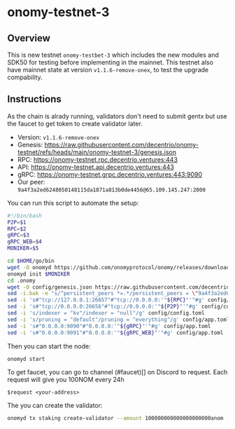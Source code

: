 # onomy-testnet-3
## Overview
This is new testnet `onomy-testbet-3` which includes the new modules and SDK50 for testing before implementing in the mainnet. This testnet also have mainnet state at version `v1.1.6-remove-onex`, to test the upgrade compability.

## Instructions
As the chain is alrady running, validators don't need to submit gentx but use the faucet to get token to create validator later.

- Version: `v1.1.6-remove-onex`
- Genesis: https://raw.githubusercontent.com/decentrio/onomy-testnet/refs/heads/main/onomy-testnet-3/genesis.json
- RPC: https://onomy-testnet.rpc.decentrio.ventures:443
- API: https://onomy-testnet.api.decentrio.ventures:443
- gRPC: https://onomy-testnet.grpc.decentrio.ventures:443:9090
- Our peer: `9a4f3a2ed6248050148115da1871a813b0de4456@65.109.145.247:2000`

You can run this script to automate the setup:
```bash
#!/bin/bash
P2P=$1
RPC=$2
gRPC=$3
gRPC_WEB=$4
MONIKER=$5

cd $HOME/go/bin
wget -O onomyd https://github.com/onomyprotocol/onomy/releases/download/v1.1.6-remove-onex/onomyd
onomyd init $MONIKER
cd .onomy
wget -O config/genesis.json https://raw.githubusercontent.com/decentrio/onomy-testnet/refs/heads/main/onomy-testnet-3/genesis.json
sed -i.bak -e "s/^persistent_peers *=.*/persistent_peers = \"9a4f3a2ed6248050148115da1871a813b0de4456@65.109.145.247:2000\"/" config/config.toml
sed -i 's#"tcp://127.0.0.1:26657"#"tcp://0.0.0.0:'"${RPC}"'"#g' config/config.toml
sed -i 's#"tcp://0.0.0.0:26656"#"tcp://0.0.0.0:'"${P2P}"'"#g' config/config.toml
sed -i 's/indexer = "kv"/indexer = "null"/g' config/config.toml
sed -i 's/pruning = "default"/pruning = "everything"/g' config/app.toml
sed -i 's#"0.0.0.0:9090"#"0.0.0.0:'"${gRPC}"'"#g' config/app.toml
sed -i 's#"0.0.0.0:9091"#"0.0.0.0:'"${gRPC_WEB}"'"#g' config/app.toml
```

Then you can start the node:
```bash
onomyd start
```

To get faucet, you can go to channel (#faucet)[] on Discord to request. Each request will give you 100NOM every 24h
```
$request <your-address>
```

The you can create the validator:
```bash
onomyd tx staking create-validator --amount 100000000000000000000anom --from <key> --pubkey $(onomyd tendermint show-validator) --commission-rate 0.05 --commission-max-rate 0.2 --commission-max-change-rate 0.01 --node https://onomy-testnet.rpc.decentrio.ventures:443 --min-self-delegation 10000000000000000000 --chain-id onomy-testnet-3
```
